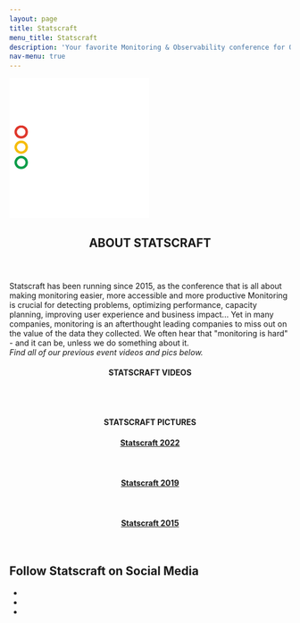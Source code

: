 ```yaml
---
layout: page
title: Statscraft
menu_title: Statscraft 
description: 'Your favorite Monitoring & Observability conference for Ops, developers, PMs and everyone else'
nav-menu: true
---
```


<!-- Main -->
<div id="main" class="alt">

<!-- One -->
<section id="one">
	<div class="inner">
     <a href="https://statscraft.org.il" target="_blank"><img src="/assets/images/statscraft-SQ.png" width="250" alt="Statscraft"></a>
		<header class="major">
			<h1>ABOUT STATSCRAFT</h1>
		</header>

<!-- Content -->
<div class="box">
	<p>Statscraft has been running since 2015, as the conference that is all about making monitoring easier, more accessible and more productive Monitoring is crucial for detecting problems, optimizing performance, capacity planning, improving user experience and business impact... Yet in many companies, monitoring is an afterthought leading companies to miss out on the value of the data they collected. We often hear that "monitoring is hard" - and it can be, unless we do something about it.</br>
    <em>Find all of our previous event videos and pics below.</em>
    </p>
</div>
<!-- Statscraft Tel Aviv -->
            <div class="box">
                <div class="row" style="text-align: center;">
                    <h4><span class="icon fa-video-camera"></span> STATSCRAFT VIDEOS</h4>
                    <br/>
                    <script src="https://static.elfsight.com/platform/platform.js" async></script>
                    <div class="elfsight-app-1c704def-3ec1-4e5e-b630-3ecfe362c7a0" data-elfsight-app-lazy></div>
                </div>
                <br/>
                </div>
                <div class="row" style="text-align: center;">
                    <h4><span class="icon fa-camera-retro"></span> STATSCRAFT PICTURES</h4>
                    </div>
                    <div class="row" style="text-align: center;"> 
                    <h4>
                        <a href="https://www.facebook.com/media/set/?set=a.7750540041682996&type=3" target="_blank">
                            <span class="icon fa-camera-retro"></span> Statscraft 2022
                        </a>
                    </h4>&nbsp;<h4>
                        <a href="https://www.facebook.com/media/set/?set=a.2638884022848649&type=3" target="_blank">
                            <span class="icon fa-camera-retro"></span> Statscraft 2019
                        </a>
                    </h4>&nbsp;<h4>
                        <a href="https://www.facebook.com/media/set/?set=a.884839651586437&type=3" target="_blank">
                            <span class="icon fa-camera-retro"></span> Statscraft 2015
                        </a>
                    </h4>
                </div>
                <br/>
                <div class="box">
    <h2>Follow Statscraft on Social Media</h2>
	<ul class="icons"><li><a href="https://x.com/statscraft" target="_blank" class="icon fa-twitter"><span class="label"></span></a></li><li><a href="https://www.linkedin.com/company/statscraft-monitoring-conference/" target="_blank" class="icon fa-linkedin"><span class="label"></span></a></li><li><a href="https://www.facebook.com/statscraft.il" target="_blank" class="icon fa-facebook"><span class="label"></span></a></li></ul>
</div>

     
</div>
